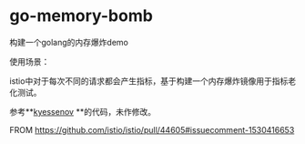# go-memory-bomb

构建一个golang的内存爆炸demo

使用场景：

istio中对于每次不同的请求都会产生指标，基于构建一个内存爆炸镜像用于指标老化测试。

参考**[kyessenov](https://github.com/kyessenov) **的代码，未作修改。

FROM https://github.com/istio/istio/pull/44605#issuecomment-1530416653
